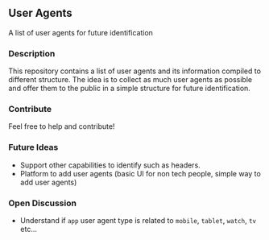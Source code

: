## User Agents

A list of user agents for future identification

### Description

This repository contains a list of user agents and its information compiled to different structure. The idea is to collect as much user agents as possible and offer them to the public in a simple structure for future identification.

### Contribute

Feel free to help and contribute!

### Future Ideas

- Support other capabilities to identify such as headers.
- Platform to add user agents (basic UI for non tech people, simple way to add user agents)

### Open Discussion

- Understand if `app` user agent type is related to `mobile`, `tablet`, `watch`, `tv` etc...
